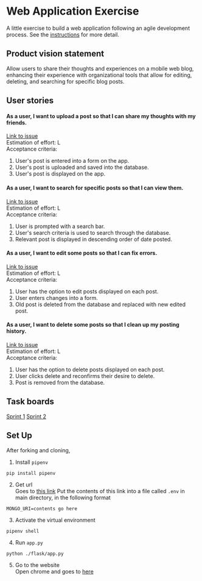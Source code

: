# Web Application Exercise

A little exercise to build a web application following an agile development process. See the [instructions](instructions.md) for more detail.

## Product vision statement

Allow users to share their thoughts and experiences on a mobile web blog, enhancing their experience with organizational tools that allow for editing, deleting, and searching for specific blog posts.

## User stories

#### As a user, I want to upload a post so that I can share my thoughts with my friends.
[Link to issue](https://github.com/software-students-fall2023/2-web-app-exercise-team-team-1-team-2/issues/2)  
Estimation of effort: L  
Acceptance criteria:  
1. User's post is entered into a form on the app.
2. User's post is uploaded and saved into the database.
3. User's post is displayed on the app.

#### As a user, I want to search for specific posts so that I can view them.
[Link to issue](https://github.com/software-students-fall2023/2-web-app-exercise-team-team-1-team-2/issues/3)  
Estimation of effort: L  
Acceptance criteria:
1. User is prompted with a search bar.
2. User's search criteria is used to search through the database.
3. Relevant post is displayed in descending order of date posted.

#### As a user, I want to edit some posts so that I can fix errors.
[Link to issue](https://github.com/software-students-fall2023/2-web-app-exercise-team-team-1-team-2/issues/4)  
Estimation of effort: L  
Acceptance criteria:  
1. User has the option to edit posts displayed on each post.
2. User enters changes into a form.
3. Old post is deleted from the database and replaced with new edited post.

#### As a user, I want to delete some posts so that I clean up my posting history.
[Link to issue](https://github.com/software-students-fall2023/2-web-app-exercise-team-team-1-team-2/issues/5)  
Estimation of effort: L  
Acceptance criteria:
1. User has the option to delete posts displayed on each post.
2. User clicks delete and reconfirms their desire to delete.
3. Post is removed from the database.

## Task boards

[Sprint 1](https://github.com/orgs/software-students-fall2023/projects/20)
[Sprint 2](https://github.com/orgs/software-students-fall2023/projects/51)

## Set Up
After forking and cloning, 
1. Install `pipenv`
```
pip install pipenv 
```

2. Get url <br>
Goes to [this link](https://pwpush.com/en/p/dtkmmkivjnq)
Put the contents of this link into a file called `.env` in main directory, in the following format
```
MONGO_URI=contents go here
```

3. Activate the virtual environment <br>
```
pipenv shell 
```

4. Run `app.py` <br>
```
python ./flask/app.py
```

5. Go to the website <br>
Open chrome and goes to [here](http://127.0.0.1:5000)
